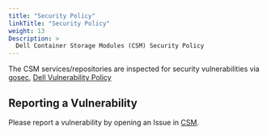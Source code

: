 ```yaml
---
title: "Security Policy"
linkTitle: "Security Policy"
weight: 13
Description: >
  Dell Container Storage Modules (CSM) Security Policy
---
```



The CSM services/repositories are inspected for security vulnerabilities via [gosec](https://github.com/securego/gosec), 
[Dell Vulnerability Policy](https://www.dell.com/support/contents/en-in/article/product-support/self-support-knowledgebase/security-antivirus/alerts-vulnerabilities/dell-vulnerability-response-policy#:~:text=To%20report%20a%20security%20vulnerability%20or%20issue%20in%20Dell.com,instructions%20to%20reproduce%20the%20issue)



## Reporting a Vulnerability

Please report a vulnerability by opening an Issue in [CSM](https://github.com/dell/csm/issues).

